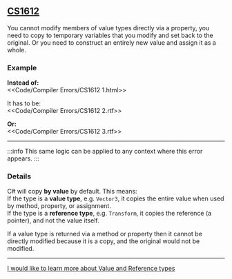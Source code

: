 ## [CS1612](https://docs.microsoft.com/en-us/dotnet/csharp/language-reference/compiler-messages/cs1612)

You cannot modify members of value types directly via a property, you need to copy to temporary variables that you modify and set back to the original.
Or you need to construct an entirely new value and assign it as a whole.

### Example
**Instead of:**  
<<Code/Compiler Errors/CS1612 1.html>>  

It has to be:  
<<Code/Compiler Errors/CS1612 2.rtf>>  

**Or:**  
<<Code/Compiler Errors/CS1612 3.rtf>>  

---

:::info
This same logic can be applied to any context where this error appears.
:::

### Details
C# will copy **by value** by default. This means:  
If the type is a **value type**, e.g. `Vector3`, it copies the entire value when used by method, property, or assignment.  
If the type is a **reference type**, e.g. `Transform`, it copies the reference (a pointer), and not the value itself.  

If a value type is returned via a method or property then it cannot be directly modified because it is a copy, and the original would not be modified.  

---

[I would like to learn more about Value and Reference types](../../Value%20And%20Reference%20Types.md)